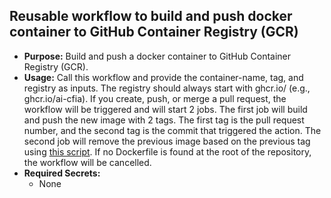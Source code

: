 ## Reusable workflow to build and push docker container to GitHub Container Registry (GCR)

   - **Purpose:** Build and push a docker container to GitHub Container Registry (GCR).
   - **Usage:** Call this workflow and provide the container-name, tag, and registry as inputs. The registry should always start with ghcr.io/<YOUR-REGISTRY-NAME> (e.g., ghcr.io/ai-cfia). If you create, push, or merge a pull request, the workflow will be triggered and will start 2 jobs. The first job will build and push the new image with 2 tags. The first tag is the pull request number, and the second tag is the commit that triggered the action. The second job will remove the previous image based on the previous tag using [this script](/scripts/remove-old-image.py). If no Dockerfile is found at the root of the repository, the workflow will be cancelled. 
   - **Required Secrets:**
     - None